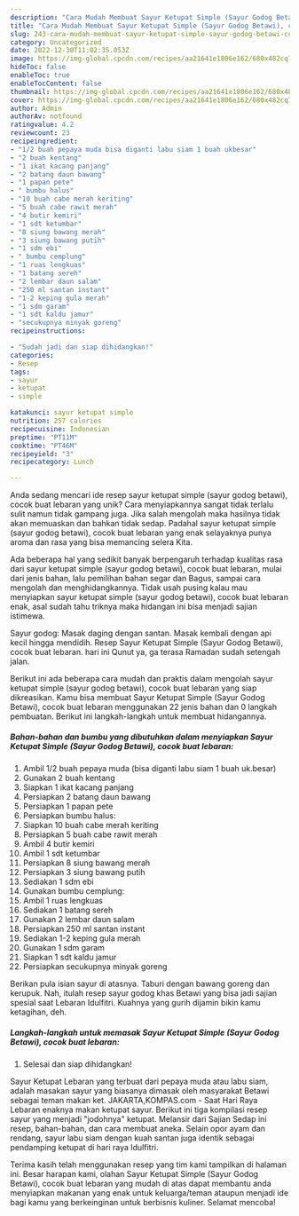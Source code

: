 ```yaml
---
description: "Cara Mudah Membuat Sayur Ketupat Simple (Sayur Godog Betawi), cocok buat lebaran yang Lezat Sekali"
title: "Cara Mudah Membuat Sayur Ketupat Simple (Sayur Godog Betawi), cocok buat lebaran yang Lezat Sekali"
slug: 243-cara-mudah-membuat-sayur-ketupat-simple-sayur-godog-betawi-cocok-buat-lebaran-yang-lezat-sekali
category: Uncategorized
date: 2022-12-30T11:02:35.053Z
image: https://img-global.cpcdn.com/recipes/aa21641e1806e162/680x482cq70/sayur-ketupat-simple-sayur-godog-betawi-cocok-buat-lebaran-foto-resep-utama.jpg
hideToc: false
enableToc: true
enableTocContent: false
thumbnail: https://img-global.cpcdn.com/recipes/aa21641e1806e162/680x482cq70/sayur-ketupat-simple-sayur-godog-betawi-cocok-buat-lebaran-foto-resep-utama.jpg
cover: https://img-global.cpcdn.com/recipes/aa21641e1806e162/680x482cq70/sayur-ketupat-simple-sayur-godog-betawi-cocok-buat-lebaran-foto-resep-utama.jpg
author: Admin
authorAv: notfound
ratingvalue: 4.2
reviewcount: 23
recipeingredient:
- "1/2 buah pepaya muda bisa diganti labu siam 1 buah ukbesar"
- "2 buah kentang"
- "1 ikat kacang panjang"
- "2 batang daun bawang"
- "1 papan pete"
- " bumbu halus"
- "10 buah cabe merah keriting"
- "5 buah cabe rawit merah"
- "4 butir kemiri"
- "1 sdt ketumbar"
- "8 siung bawang merah"
- "3 siung bawang putih"
- "1 sdm ebi"
- " bumbu cemplung"
- "1 ruas lengkuas"
- "1 batang sereh"
- "2 lembar daun salam"
- "250 ml santan instant"
- "1-2 keping gula merah"
- "1 sdm garam"
- "1 sdt kaldu jamur"
- "secukupnya minyak goreng"
recipeinstructions:

- "Sudah jadi dan siap dihidangkan!"
categories:
- Resep
tags:
- sayur
- ketupat
- simple

katakunci: sayur ketupat simple 
nutrition: 257 calories
recipecuisine: Indonesian
preptime: "PT11M"
cooktime: "PT46M"
recipeyield: "3"
recipecategory: Lunch

---
```





Anda sedang mencari ide resep sayur ketupat simple (sayur godog betawi), cocok buat lebaran yang unik? Cara menyiapkannya sangat tidak terlalu sulit namun tidak gampang juga. Jika salah mengolah maka hasilnya tidak akan memuaskan dan bahkan tidak sedap. Padahal sayur ketupat simple (sayur godog betawi), cocok buat lebaran yang enak selayaknya punya aroma dan rasa yang bisa memancing selera Kita.





Ada beberapa hal yang sedikit banyak berpengaruh terhadap kualitas rasa dari sayur ketupat simple (sayur godog betawi), cocok buat lebaran, mulai dari jenis bahan, lalu pemilihan bahan segar dan Bagus, sampai cara mengolah dan menghidangkannya. Tidak usah pusing kalau mau menyiapkan sayur ketupat simple (sayur godog betawi), cocok buat lebaran enak,      asal sudah tahu triknya maka hidangan ini bisa menjadi sajian istimewa.














Sayur godog: Masak daging dengan santan. Masak kembali dengan api kecil hingga mendidih. Resep Sayur Ketupat Simple (Sayur Godog Betawi), cocok buat lebaran. hari ini Qunut ya, ga terasa Ramadan sudah setengah jalan.






Berikut ini ada beberapa cara mudah dan praktis dalam mengolah sayur ketupat simple (sayur godog betawi), cocok buat lebaran yang siap dikreasikan. Kamu bisa membuat Sayur Ketupat Simple (Sayur Godog Betawi), cocok buat lebaran menggunakan 22 jenis bahan dan 0 langkah pembuatan. Berikut ini langkah-langkah untuk membuat hidangannya.

<!--inarticleads1-->

##### Bahan-bahan dan bumbu yang dibutuhkan dalam menyiapkan Sayur Ketupat Simple (Sayur Godog Betawi), cocok buat lebaran:

1. Ambil 1/2 buah pepaya muda (bisa diganti labu siam 1 buah uk.besar)
1. Gunakan 2 buah kentang
1. Siapkan 1 ikat kacang panjang
1. Persiapkan 2 batang daun bawang
1. Persiapkan 1 papan pete
1. Persiapkan  bumbu halus:
1. Siapkan 10 buah cabe merah keriting
1. Persiapkan 5 buah cabe rawit merah
1. Ambil 4 butir kemiri
1. Ambil 1 sdt ketumbar
1. Persiapkan 8 siung bawang merah
1. Persiapkan 3 siung bawang putih
1. Sediakan 1 sdm ebi
1. Gunakan  bumbu cemplung:
1. Ambil 1 ruas lengkuas
1. Sediakan 1 batang sereh
1. Gunakan 2 lembar daun salam
1. Persiapkan 250 ml santan instant
1. Sediakan 1-2 keping gula merah
1. Gunakan 1 sdm garam
1. Siapkan 1 sdt kaldu jamur
1. Persiapkan secukupnya minyak goreng


Berikan pula isian sayur di atasnya. Taburi dengan bawang goreng dan kerupuk. Nah, itulah resep sayur godog khas Betawi yang bisa jadi sajian spesial saat Lebaran Idulfitri. Kuahnya yang gurih dijamin bikin kamu ketagihan, deh. 

<!--inarticleads2-->

##### Langkah-langkah untuk memasak Sayur Ketupat Simple (Sayur Godog Betawi), cocok buat lebaran:


1. Selesai dan siap dihidangkan!

Sayur Ketupat Lebaran yang terbuat dari pepaya muda atau labu siam, adalah masakan sayur yang biasanya dimasak oleh masyarakat Betawi sebagai teman makan ket. JAKARTA,KOMPAS.com - Saat Hari Raya Lebaran enaknya makan ketupat sayur. Berikut ini tiga kompilasi resep sayur yang menjadi &#34;jodohnya&#34; ketupat. Melansir dari Sajian Sedap ini resep, bahan-bahan, dan cara membuat aneka. Selain opor ayam dan rendang, sayur labu siam dengan kuah santan juga identik sebagai pendamping ketupat di hari raya Idulfitri. 

Terima kasih telah menggunakan resep yang tim kami tampilkan di halaman ini. Besar harapan kami, olahan Sayur Ketupat Simple (Sayur Godog Betawi), cocok buat lebaran yang mudah di atas dapat membantu anda menyiapkan makanan yang enak untuk keluarga/teman ataupun menjadi ide bagi kamu yang berkeinginan untuk berbisnis kuliner. Selamat mencoba!
